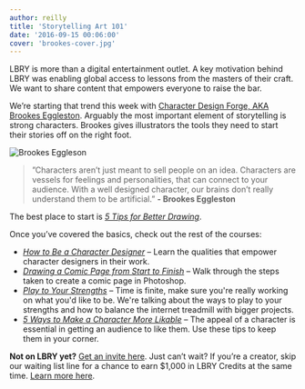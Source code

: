 ```yaml
---
author: reilly
title: 'Storytelling Art 101'
date: '2016-09-15 00:06:00'
cover: 'brookes-cover.jpg'
---
```

LBRY is more than a digital entertainment outlet. A key motivation behind LBRY was enabling global access to lessons from the masters of their craft. We want to share content that empowers everyone to raise the bar.

We’re starting that trend this week with [Character Design Forge, AKA Brookes Eggleston](http://brookeseggleston.com/). Arguably the most important element of storytelling is strong characters. Brookes gives illustrators the tools they need to start their stories off on the right foot.

![Brookes Eggleson](/img/news/brookeseggleston.png)

>”Characters aren’t just meant to sell people on an idea. Characters are vessels for feelings and personalities, that can connect to your audience. With a well designed character, our brains don’t really understand them to be artificial.” **- Brookes Eggleston**

The best place to start is *[5 Tips for Better Drawing](lbry://drawbetter)*.

Once you’ve covered the basics, check out the rest of the courses:

- *[How to Be a Character Designer](lbry://characterdesigner)* – Learn the qualities that empower character designers in their work. 
- *[Drawing a Comic Page from Start to Finish](lbry://drawingcomics)* – Walk through the steps taken to create a comic page in Photoshop.
- *[Play to Your Strengths](lbry://playtoyourstrengths)* – Time is finite, make sure you're really working on what you'd like to be. We're talking about the ways to play to your strengths and how to balance the internet treadmill with bigger projects.
- *[5 Ways to Make a Character More Likable](lbry://likeablecharacters)* – The appeal of a character is essential in getting an audience to like them. Use these tips to keep them in your corner.


**Not on LBRY yet?** [Get an invite here](https://lbry.io/get). Just can’t wait? If you’re a creator, skip our waiting list line for a chance to earn $1,000 in LBRY Credits at the same time. [Learn more here](https://lbry.io/publish).
